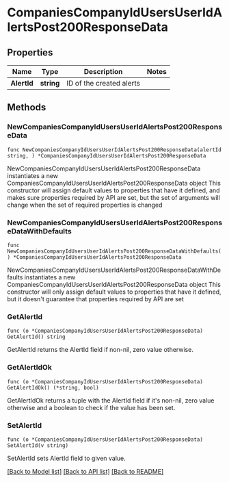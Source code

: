 # CompaniesCompanyIdUsersUserIdAlertsPost200ResponseData

## Properties

Name | Type | Description | Notes
------------ | ------------- | ------------- | -------------
**AlertId** | **string** | ID of the created alerts | 

## Methods

### NewCompaniesCompanyIdUsersUserIdAlertsPost200ResponseData

`func NewCompaniesCompanyIdUsersUserIdAlertsPost200ResponseData(alertId string, ) *CompaniesCompanyIdUsersUserIdAlertsPost200ResponseData`

NewCompaniesCompanyIdUsersUserIdAlertsPost200ResponseData instantiates a new CompaniesCompanyIdUsersUserIdAlertsPost200ResponseData object
This constructor will assign default values to properties that have it defined,
and makes sure properties required by API are set, but the set of arguments
will change when the set of required properties is changed

### NewCompaniesCompanyIdUsersUserIdAlertsPost200ResponseDataWithDefaults

`func NewCompaniesCompanyIdUsersUserIdAlertsPost200ResponseDataWithDefaults() *CompaniesCompanyIdUsersUserIdAlertsPost200ResponseData`

NewCompaniesCompanyIdUsersUserIdAlertsPost200ResponseDataWithDefaults instantiates a new CompaniesCompanyIdUsersUserIdAlertsPost200ResponseData object
This constructor will only assign default values to properties that have it defined,
but it doesn't guarantee that properties required by API are set

### GetAlertId

`func (o *CompaniesCompanyIdUsersUserIdAlertsPost200ResponseData) GetAlertId() string`

GetAlertId returns the AlertId field if non-nil, zero value otherwise.

### GetAlertIdOk

`func (o *CompaniesCompanyIdUsersUserIdAlertsPost200ResponseData) GetAlertIdOk() (*string, bool)`

GetAlertIdOk returns a tuple with the AlertId field if it's non-nil, zero value otherwise
and a boolean to check if the value has been set.

### SetAlertId

`func (o *CompaniesCompanyIdUsersUserIdAlertsPost200ResponseData) SetAlertId(v string)`

SetAlertId sets AlertId field to given value.



[[Back to Model list]](../README.md#documentation-for-models) [[Back to API list]](../README.md#documentation-for-api-endpoints) [[Back to README]](../README.md)


